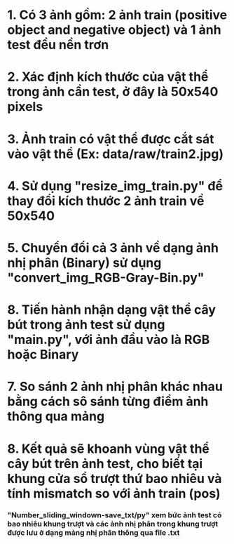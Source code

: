 # 1. Có 3 ảnh gồm: 2 ảnh train (positive object and negative object) và 1 ảnh test đều nền trơn
# 2. Xác định kích thước của vật thể trong ảnh cần test, ở đây là 50x540 pixels
# 3. Ảnh train có vật thể được cắt sát vào vật thể (Ex: data/raw/train2.jpg)
# 4. Sử dụng "resize_img_train.py" để thay đổi kích thước 2 ảnh train về 50x540
# 5. Chuyển đổi cả 3 ảnh về dạng ảnh nhị phân (Binary) sử dụng "convert_img_RGB-Gray-Bin.py"
# 8. Tiến hành nhận dạng vật thể cây bút trong ảnh test sử dụng "main.py", với ảnh đầu vào là RGB hoặc Binary
# 7. So sánh 2 ảnh nhị phân khác nhau bằng cách sô sánh từng điểm ảnh thông qua mảng
# 8. Kết quả sẽ khoanh vùng vật thể cây bút trên ảnh test, cho biết tại khung cửa sổ trượt thứ bao nhiêu và tính mismatch so với ảnh train (pos)

### "Number_sliding_windown-save_txt/py" xem bức ảnh test có bao nhiêu khung trượt và các ảnh nhị phân trong khung trượt được lưu ở dạng mảng nhị phân thông qua file .txt
